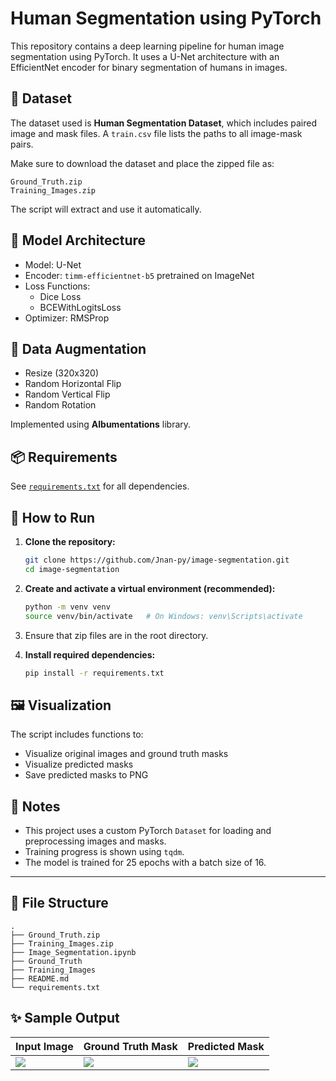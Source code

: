 # Human Segmentation using PyTorch

This repository contains a deep learning pipeline for human image segmentation using PyTorch. It uses a U-Net architecture with an EfficientNet encoder for binary segmentation of humans in images.

## 📁 Dataset

The dataset used is **Human Segmentation Dataset**, which includes paired image and mask files. A `train.csv` file lists the paths to all image-mask pairs.

Make sure to download the dataset and place the zipped file as:

```
Ground_Truth.zip
Training_Images.zip
```

The script will extract and use it automatically.

## 🧠 Model Architecture

- Model: U-Net
- Encoder: `timm-efficientnet-b5` pretrained on ImageNet
- Loss Functions:
  - Dice Loss
  - BCEWithLogitsLoss
- Optimizer: RMSProp

## 🔧 Data Augmentation

- Resize (320x320)
- Random Horizontal Flip
- Random Vertical Flip
- Random Rotation

Implemented using **Albumentations** library.

## 📦 Requirements

See [`requirements.txt`](./requirements.txt) for all dependencies.

## 🚀 How to Run

1. **Clone the repository:**

   ```bash
   git clone https://github.com/Jnan-py/image-segmentation.git
   cd image-segmentation
   ```

2. **Create and activate a virtual environment (recommended):**

   ```bash
   python -m venv venv
   source venv/bin/activate   # On Windows: venv\Scripts\activate
   ```

3. Ensure that zip files are in the root directory.

4. **Install required dependencies:**

   ```bash
   pip install -r requirements.txt
   ```

## 🖼️ Visualization

The script includes functions to:

- Visualize original images and ground truth masks
- Visualize predicted masks
- Save predicted masks to PNG

## 📌 Notes

- This project uses a custom PyTorch `Dataset` for loading and preprocessing images and masks.
- Training progress is shown using `tqdm`.
- The model is trained for 25 epochs with a batch size of 16.

---

## 📂 File Structure

```
.
├── Ground_Truth.zip
├── Training_Images.zip
├── Image_Segmentation.ipynb
├── Ground_Truth
├── Training_Images
├── README.md
└── requirements.txt
```

## ✨ Sample Output

| Input Image         | Ground Truth Mask  | Predicted Mask     |
| ------------------- | ------------------ | ------------------ |
| ![](sample_img.png) | ![](sample_gt.png) | ![](pred_mask.png) |

